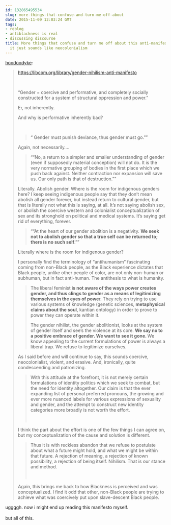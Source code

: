 ```yaml
---
id: 132865495534
slug: more-things-that-confuse-and-turn-me-off-about
date: 2015-11-09 12:03:24 GMT
tags:
- reblog
- antiblackness is real
- discussing discourse
title: More things that confuse and turn me off about this anti-manifesto, and why
  it just sounds like neocolonialism
---
```

<p><a class="tumblr_blog" href="http://hoodoodyke.tumblr.com/post/132865111429">hoodoodyke</a>:</p>
<blockquote>
<p><a href="https://libcom.org/library/gender-nihilism-anti-manifesto">https://libcom.org/library/gender-nihilism-anti-manifesto</a><br></p>
<p><br></p>
<p>“Gender = coercive and performative, and completely socially constructed for a system of structural oppression and power.”</p>
<p>Er, not inherently. </p>
<p>And why is performative inherently bad?</p>
<p><br></p>
<blockquote><p>“ Gender must punish deviance, thus gender must go.””<br></p></blockquote>
<p>Again, not necessarily….</p>
<blockquote><p>““No, a return to a simpler and smaller understanding of gender (even if supposedly material conception) will not do. It is the very normative grouping of bodies in the first place which we push back against. Neither contraction nor expansion will save us. Our only path is that of destruction.””</p></blockquote>
<p>Literally. Abolish gender. Where is the room for indigenous genders here? I keep seeing indigenous people say that they don’t mean abolish all gender forever, but instead return to cultural gender, but that is literally not what this is saying, at all. It’s not saying abolish sex, or abolish the coercive western and colonialist conceptualization of sex and its stronghold on political and medical systems. It’s saying get rid of everything, forever.</p>
<blockquote><p>““At the heart of our gender abolition is a negativity. <b>We seek not to abolish gender so that a true self can be returned to; there is no such self</b>.””</p></blockquote>
<p>Literally where is the room for indigenous gender?</p>
<p>I personally find the terminology of “antihumanism” fascinating coming from non-Black people, as the Black experience dictates that Black people, unlike other people of color, are not only non-human or subhuman, but in fact anti-human. The antithesis to what is humanity.</p>
<blockquote>
<p>The liberal feminist<b> is not aware of the ways power creates gender, and thus clings to gender as a means of legitimizing themselves in the eyes of powe</b>r. They rely on trying to use various systems of knowledge (genetic sciences, <b>metaphysical claims about the soul</b>, kantian ontology) in order to prove to power they can operate within it.</p>
<p>The gender nihilist, the gender abolitionist, looks at the system of gender itself and see’s the violence at its core. <b>We say no to a positive embrace of gender. We want to see it gone. </b>We know appealing to the current formulations of power is always a liberal trap. We refuse to legitimize ourselves.</p>
</blockquote>
<p>As I said before and will continue to say, this sounds coercive, neocolonialist, violent, and erasive. And, ironically, quite condescending and patronizing.</p>
<blockquote><p>

With this attitude at the forefront, it is not merely certain formulations of identity politics which we seek to combat, but the need for identity altogether. Our claim is that the ever expanding list of personal preferred pronouns, the growing and ever more nuanced labels for various expressions of sexuality and gender, and the attempt to construct new identity categories more broadly is not worth the effort.

<br></p></blockquote>
<p>I think the part about the effort is one of the few things I can agree on, but my conceptualization of the cause and solution is different. </p>
<blockquote><p>

Thus it is with reckless abandon that we refuse to postulate about what a future might hold, and what we might be within that future. A rejection of meaning, a rejection of known possibility, a rejection of being itself. Nihilism. That is our stance and method.

<br></p></blockquote>
<p>Again, this brings me back to how Blackness is perceived and was conceptualized. I find it odd that other, non-Black people are trying to achieve what was coercively put upon slave-descent Black people. </p>
</blockquote>

<p>uggggh. now i might end up reading this manifesto myself. <br/><br/>but all of this.</p>
